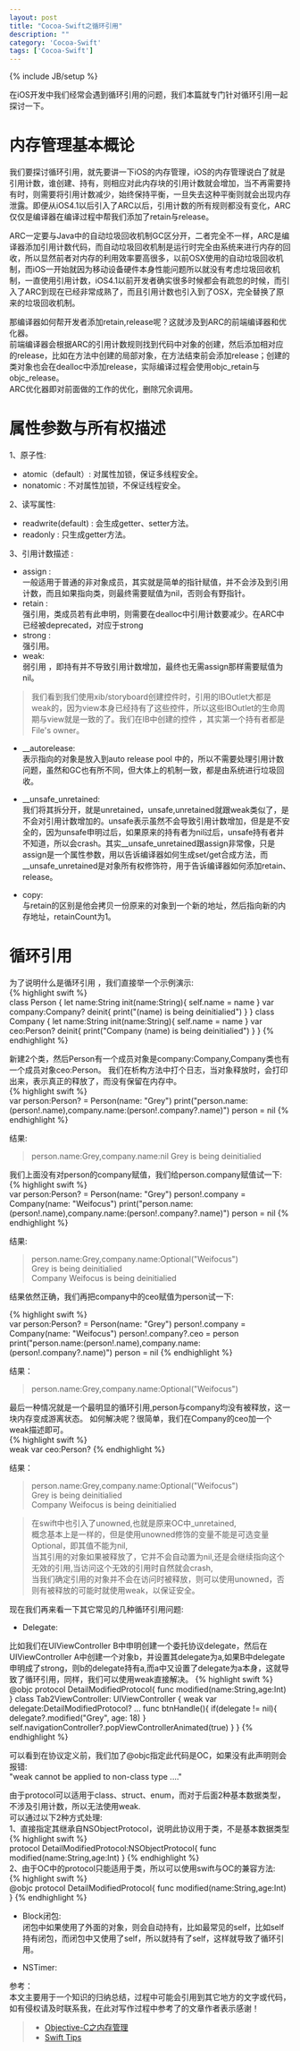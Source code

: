 ```yaml
---
layout: post
title: "Cocoa-Swift之循环引用"
description: ""
category: 'Cocoa-Swift'
tags: ['Cocoa-Swift']
---
```

{% include JB/setup %}

在iOS开发中我们经常会遇到循环引用的问题，我们本篇就专门针对循环引用一起探讨一下。

<!--more-->

# 内存管理基本概论  

我们要探讨循环引用，就先要讲一下iOS的内存管理，iOS的内存管理说白了就是引用计数，谁创建、持有，则相应对此内存块的引用计数就会增加，当不再需要持有时，则需要将引用计数减少，始终保持平衡，一旦失去这种平衡则就会出现内存泄露。即便从iOS4.1以后引入了ARC以后，引用计数的所有规则都没有变化，ARC仅仅是编译器在编译过程中帮我们添加了retain与release。

ARC一定要与Java中的自动垃圾回收机制GC区分开，二者完全不一样，ARC是编译器添加引用计数代码，而自动垃圾回收机制是运行时完全由系统来进行内存的回收，所以显然前者对内存的利用效率要高很多，以前OSX使用的自动垃圾回收机制，而iOS一开始就因为移动设备硬件本身性能问题所以就没有考虑垃圾回收机制，一直使用引用计数，iOS4.1以前开发者确实很多时候都会有疏忽的时候，而引入了ARC到现在已经非常成熟了，而且引用计数也引入到了OSX，完全替换了原来的垃圾回收机制。

那编译器如何帮开发者添加retain,release呢？这就涉及到ARC的前端编译器和优化器。  
前端编译器会根据ARC的引用计数规则找到代码中对象的创建，然后添加相对应的release，比如在方法中创建的局部对象，在方法结束前会添加release；创建的类对象也会在dealloc中添加release，实际编译过程会使用objc_retain与objc_release。  
ARC优化器即对前面做的工作的优化，删除冗余调用。  



# 属性参数与所有权描述    

1、原子性:    

* atomic（default）:  对属性加锁，保证多线程安全。      
* nonatomic :  不对属性加锁，不保证线程安全。      

2、读写属性:   

* readwrite(default) : 会生成getter、setter方法。      
* readonly : 只生成getter方法。    

3、引用计数描述 :   

* assign :       
  一般适用于普通的非对象成员，其实就是简单的指针赋值，并不会涉及到引用计数，而且如果指向类，则最终需要赋值为nil，否则会有野指针。    
* retain :    
  强引用，类成员若有此申明，则需要在dealloc中引用计数要减少。在ARC中已经被deprecated，对应于strong    
* strong :    
  强引用。      
* weak:    
  弱引用 ，即持有并不导致引用计数增加，最终也无需assign那样需要赋值为nil。    

>  我们看到我们使用xib/storyboard创建控件时，引用的IBOutlet大都是weak的，因为view本身已经持有了这些控件，所以这些IBOutlet的生命周期与view就是一致的了。我们在IB中创建的控件 ，其实第一个持有者都是File's owner。

* __autorelease:  
表示指向的对象是放入到auto release pool 中的，所以不需要处理引用计数问题，虽然和GC也有所不同，但大体上的机制一致，都是由系统进行垃圾回收。   


* __unsafe_unretained:  
我们将其拆分开，就是unretained，unsafe,unretained就跟weak类似了，是不会对引用计数增加的。unsafe表示虽然不会导致引用计数增加，但是是不安全的，因为unsafe申明过后，如果原来的持有者为nil过后，unsafe持有者并不知道，所以会crash。其实__unsafe_unretained跟assign非常像，只是assign是一个属性参数，用以告诉编译器如何生成set/get合成方法，而__unsafe_unretained是对象所有权修饰符，用于告诉编译器如何添加retain、release。

* copy:  
与retain的区别是他会拷贝一份原来的对象到一个新的地址，然后指向新的内存地址，retainCount为1。

# 循环引用  

为了说明什么是循环引用 ，我们直接举一个示例演示:   
{% highlight swift %}    
class Person {
    let name:String
    init(name:String){
        self.name = name
    }
    var company:Company?
    deinit{
        print("\(name) is being deinitialied")
    }
}
class Company {
    let name:String
    init(name:String){
        self.name = name
    }
    var ceo:Person?
    deinit{
        print("Company \(name) is being deinitialied")
    }
}
{% endhighlight %}   

新建2个类，然后Person有一个成员对象是company:Company,Company类也有一个成员对象ceo:Person。
我们在析构方法中打个日志，当对象释放时，会打印出来，表示真正的释放了，而没有保留在内存中。  
{% highlight swift %}    
var person:Person? = Person(name: "Grey")
print("person.name:\(person!.name),company.name:\(person!.company?.name)")
person = nil
{% endhighlight %}   

结果:  

> person.name:Grey,company.name:nil
> Grey is being deinitialied

我们上面没有对person的company赋值，我们给person.company赋值试一下:    
{% highlight swift %}    
var person:Person? = Person(name: "Grey")
person!.company = Company(name: "Weifocus")
print("person.name:\(person!.name),company.name:\(person!.company?.name)")
person = nil
{% endhighlight %}   

结果:   

> person.name:Grey,company.name:Optional("Weifocus")    
> Grey is being deinitialied    
> Company Weifocus is being deinitialied    

结果依然正确，我们再把company中的ceo赋值为person试一下:  

{% highlight swift %}    
var person:Person? = Person(name: "Grey")
person!.company = Company(name: "Weifocus")
person!.company?.ceo = person
print("person.name:\(person!.name),company.name:\(person!.company?.name)")
person = nil
{% endhighlight %}   

结果：

> person.name:Grey,company.name:Optional("Weifocus")

最后一种情况就是一个最明显的循环引用,person与company均没有被释放，这一块内存变成游离状态。
如何解决呢？很简单，我们在Company的ceo加一个weak描述即可。  
{% highlight swift %}    
weak var ceo:Person?
{% endhighlight %}   

结果：

> person.name:Grey,company.name:Optional("Weifocus")    
> Grey is being deinitialied     
> Company Weifocus is being deinitialied     

> 在swift中也引入了unowned,也就是原来OC中_unretained,    
> 概念基本上是一样的，但是使用unowned修饰的变量不能是可选变量Optional，即其值不能为nil,  
> 当其引用的对象如果被释放了，它并不会自动置为nil,还是会继续指向这个无效的引用,当访问这个无效的引用时自然就会crash,  
> 当我们确定引用的对象并不会在访问时被释放，则可以使用unowned，否则有被释放的可能时就使用weak，以保证安全。    


现在我们再来看一下其它常见的几种循环引用问题:  

+ Delegate:  

比如我们在UIViewController B中申明创建一个委托协议delegate，然后在UIViewController A中创建一个对象b，并设置其delegate为a,如果B中delegate申明成了strong，则b的delegate持有a,而a中又设置了delegate为a本身，这就导致了循环引用，同样，我们可以使用weak直接解决。
{% highlight swift %}    
@objc protocol DetailModifiedProtocol{
    func modified(name:String,age:Int)
}
class Tab2ViewController: UIViewController {
    weak var delegate:DetailModifiedProtocol?
    ...
    func btnHandle(){
        if(delegate != nil){
            delegate?.modified("Grey", age: 18)
        }
        self.navigationController?.popViewControllerAnimated(true)
    }
}
{% endhighlight %}   

可以看到在协议定义前，我们加了@objc指定此代码是OC，如果没有此声明则会报错:  
"weak cannot be applied to non-class type ...."

由于protocol可以适用于class、struct、enum，而对于后面2种基本数据类型，不涉及引用计数，所以无法使用weak.    
可以通过以下2种方式处理:    
1、直接指定其继承自NSObjectProtocol，说明此协议用于类，不是基本数据类型    
{% highlight swift %}    
protocol DetailModifiedProtocol:NSObjectProtocol{
    func modified(name:String,age:Int)
}
{% endhighlight %}   
2、由于OC中的protocol只能适用于类，所以可以使用swift与OC的兼容方法:    
{% highlight swift %}    
@objc protocol DetailModifiedProtocol{
    func modified(name:String,age:Int)
}
{% endhighlight %} 
 
+ Block闭包:  
闭包中如果使用了外面的对象，则会自动持有，比如最常见的self，比如self持有闭包，而闭包中又使用了self，所以就持有了self，这样就导致了循环引用。  





+ NSTimer: 


参考：  
本文主要用于一个知识的归纳总结，过程中可能会引用到其它地方的文字或代码，如有侵权请及时联系我，在此对写作过程中参考了的文章作者表示感谢！ 

> * [Objective-C之内存管理](http://www.cnblogs.com/kenshincui/p/3870325.html)
> * [Swift Tips](http://swifter.tips/retain-cycle/)

